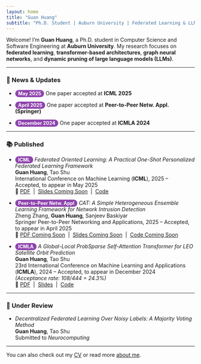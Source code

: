 ```yaml
---
layout: home
title: "Guan Huang"
subtitle: "Ph.D. Student | Auburn University | Federated Learning & LLM Optimization"
---
```


Welcome! I’m **Guan Huang**, a Ph.D. student in Computer Science and Software Engineering at **Auburn University**. My research focuses on **federated learning**, **transformer-based architectures**, **graph neural networks**, and **dynamic pruning of large language models (LLMs)**.

---

### 📰 News & Updates

- <span style="background-color:#8e44ad; color:white; padding:2px 8px; border-radius:12px; font-size:90%; font-weight:bold;">May 2025</span> One paper accepted at **ICML 2025**  

- <span style="background-color:#8e44ad; color:white; padding:2px 8px; border-radius:12px; font-size:90%; font-weight:bold;">April 2025</span> One paper accepted at **Peer-to-Peer Netw. Appl. (Springer)**  

- <span style="background-color:#8e44ad; color:white; padding:2px 8px; border-radius:12px; font-size:90%; font-weight:bold;">December 2024</span> One paper accepted at **ICMLA 2024**  


---

### 📚 Published

- <span style="background-color:#8e44ad; color:white; padding:2px 8px; border-radius:12px; font-size:90%; font-weight:bold;">ICML</span> _Federated Oriented Learning: A Practical One-Shot Personalized Federated Learning Framework_  
  **Guan Huang**, Tao Shu  
  International Conference on Machine Learning (**ICML**), 2025 – Accepted, to appear in May 2025  
  🔗 [PDF](/assets/publications/icml2025_fol.pdf) &nbsp;|&nbsp; [Slides Coming Soon](/assets/slides/fol_presentation.pdf) &nbsp;|&nbsp; [Code](https://github.com/guanhuang-rs/guanhuang-rs.github.io/blob/master/assets/code/fol.zip)

- <span style="background-color:#8e44ad; color:white; padding:2px 8px; border-radius:12px; font-size:90%; font-weight:bold;">Peer-to-Peer Netw. Appl</span> _CAT: A Simple Heterogeneous Ensemble Learning Framework for Network Intrusion Detection_  
  Zheng Zhang, **Guan Huang**, Sanjeev Baskiyar  
  Springer Peer-to-Peer Networking and Applications, 2025 – Accepted, to appear in April 2025  
  🔗 [PDF Coming Soon](/assets/publications/cat_ppna2025.pdf) &nbsp;|&nbsp; [Slides Coming Soon](/assets/slides/cat_presentation.pdf) &nbsp;|&nbsp; [Code Coming Soon](https://github.com/guanhuang-rs/cat-nid)

- <span style="background-color:#8e44ad; color:white; padding:2px 8px; border-radius:12px; font-size:90%; font-weight:bold;">ICMLA</span> _A Global-Local ProbSparse Self-Attention Transformer for LEO Satellite Orbit Prediction_  
  **Guan Huang**, Tao Shu  
  23rd International Conference on Machine Learning and Applications (**ICMLA**), 2024 – Accepted, to appear in December 2024  
  *(Acceptance rate: 108/444 = 24.3%)*  
  🔗 [PDF](/assets/publications/GLO.pdf) &nbsp;|&nbsp; [Slides](/assets/slides/glopre.pptx) &nbsp;|&nbsp; [Code](https://app.box.com/s/jyc52jl6raw2n216pnrwht5aakl45juh)

---

### 📝 Under Review

- *Decentralized Federated Learning Over Noisy Labels: A Majority Voting Method*  
  **Guan Huang**, Tao Shu  
  Submitted to _Neurocomputing_


---

You can also check out my [CV](/cv/) or read more [about me](/aboutme/).
